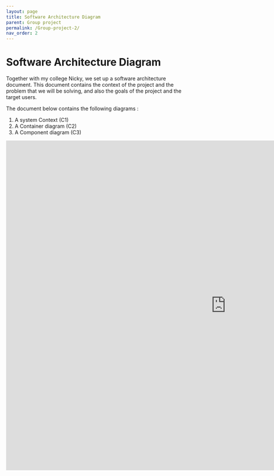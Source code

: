 ```yaml
---
layout: page
title: Software Architecture Diagram
parent: Group project
permalink: /Group-project-2/
nav_order: 2
---
```

# Software Architecture Diagram
Together with my college Nicky, we set up a software architecture document. This document contains the context of the project and the problem that we will be solving, and also the goals of the project and the target users.

The document below contains the following diagrams :
1. A system Context (C1)
2. A Container diagram (C2)
3. A Component diagram (C3) 


<embed src="https://docs.google.com/document/d/1xXO9ApOdkpe2gD-oRak3Ud1Q6lXsJGu-zJ8Mb0JHLM8/edit?usp=sharing" width="1200" height="900">
